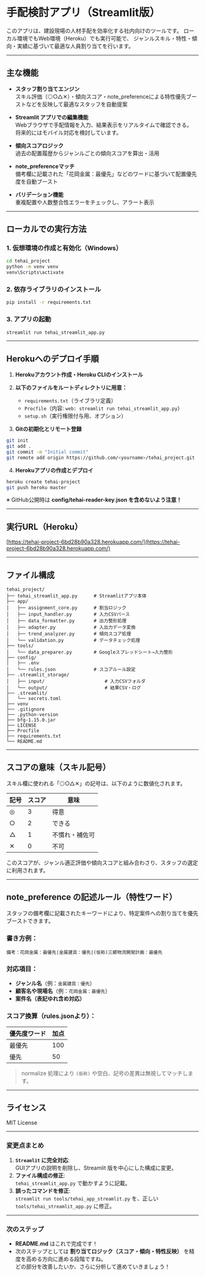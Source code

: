 # 手配検討アプリ（Streamlit版）

このアプリは、建設現場の人材手配を効率化する社内向けのツールです。
ローカル環境でもWeb環境（Heroku）でも実行可能で、
ジャンルスキル・特性・傾向・実績に基づいて最適な人員割り当てを行います。

---

## 主な機能

- **スタッフ割り当てエンジン**  
  スキル評価（◎○△✕）・傾向スコア・note_preferenceによる特性優先ブーストなどを反映して最適なスタッフを自動提案

- **Streamlit アプリでの編集機能**  
  Webブラウザで手配情報を入力、結果表示をリアルタイムで確認できる。  
  将来的にはモバイル対応を検討しています。

- **傾向スコアロジック**  
  過去の配置履歴からジャンルごとの傾向スコアを算出・活用

- **note_preferenceマッチ**  
  備考欄に記載された「花岡金属：最優先」などのワードに基づいて配置優先度を自動ブースト

- **バリデーション機能**  
  重複配置や人数整合性エラーをチェックし、アラート表示

---

## ローカルでの実行方法

### 1. 仮想環境の作成と有効化（Windows）

```bash
cd tehai_project
python -m venv venv
venv\Scripts\activate
```

### 2. 依存ライブラリのインストール

```bash
pip install -r requirements.txt
```

### 3. アプリの起動

```bash
streamlit run tehai_streamlit_app.py
```

---

## Herokuへのデプロイ手順

1. **Herokuアカウント作成・Heroku CLIのインストール**
2. **以下のファイルをルートディレクトリに用意：**
   - `requirements.txt`（ライブラリ定義）
   - `Procfile`（内容: `web: streamlit run tehai_streamlit_app.py`）
   - `setup.sh`（実行権限付与用、オプション）

3. **Gitの初期化とリモート登録**

```bash
git init
git add .
git commit -m "Initial commit"
git remote add origin https://github.com/<yourname>/tehai_project.git
```

4. **Herokuアプリの作成とデプロイ**

```bash
heroku create tehai-project
git push heroku master
```

※ GitHub公開時は **config/tehai-reader-key.json を含めないよう注意！**

---

## 実行URL（Heroku）

[https://tehai-project-6bd28b90a328.herokuapp.com/](https://tehai-project-6bd28b90a328.herokuapp.com/)

---

## ファイル構成

```
tehai_project/
├── tehai_streamlit_app.py      # Streamlitアプリ本体
├── app/
│   ├── assignment_core.py      # 割当ロジック
│   ├── input_handler.py        # 入力CSVパース
│   ├── data_formatter.py       # 出力整形処理
│   ├── adapter.py              # 入出力データ変換
│   ├── trend_analyzer.py       # 傾向スコア処理
│   └── validation.py           # データチェック処理
├── tools/
│   └── data_preparer.py        # Googleスプレッドシート→入力整形
├── config/
│   ├── .env
│   └── rules.json              # スコアルール設定
├── .streamlit_storage/
│   ├── input/                      # 入力CSVフォルダ
│   └── output/                     # 結果CSV・ログ
├── .streamlit/        
│   └── secrets.toml
├── venv                     
├── .gitignore
├── .python-version
├── bfg-1.15.0.jar
├── LICENSE
├── Procfile
├── requirements.txt
└── README.md
```

---

## スコアの意味（スキル記号）

スキル欄に使われる「◎○△✕」の記号は、以下のように数値化されます。

| 記号 | スコア | 意味           |
|------|--------|----------------|
| ◎   | 3      | 得意           |
| ○   | 2      | できる         |
| △   | 1      | 不慣れ・補佐可 |
| ✕   | 0      | 不可           |

このスコアが、ジャンル適正評価や傾向スコアと組み合わさり、スタッフの選定に利用されます。

---

## note_preference の記述ルール（特性ワード）

スタッフの備考欄に記載されたキーワードにより、特定案件への割り当てを優先ブーストできます。

### 書き方例：

```
備考：花岡金属：最優先|金属建具：優先|(仮称)三郷物流開発計画：最優先
```

### 対応項目：

- **ジャンル名**（例：`金属建具：優先`）
- **顧客名や現場名**（例：`花岡金属：最優先`）
- **案件名（表記ゆれ含め対応）**

### スコア換算（rules.jsonより）：

| 優先度ワード | 加点 |
|--------------|------|
| 最優先       | 100  |
| 優先         | 50   |

> normalize 処理により `(仮称)` や空白、記号の差異は無視してマッチします。

---

## ライセンス

MIT License

---

### 変更点まとめ
1. **`Streamlit` に完全対応**:  
   GUIアプリの説明を削除し、Streamlit 版を中心にした構成に変更。
2. **ファイル構成の修正**:  
   `tehai_streamlit_app.py` で動かすように記載。
3. **誤ったコマンドを修正**:  
   `streamlit run tools/tehai_app_streamlit.py` を、正しい `tools/tehai_streamlit_app.py` に修正。

---

### 次のステップ

- **README.md** はこれで完成です！
- 次のステップとしては **割り当てロジック（スコア・傾向・特性反映）** を精度を高める方向に進める段階ですね。  
  どの部分を改善したいか、さらに分析して進めていきましょう！
